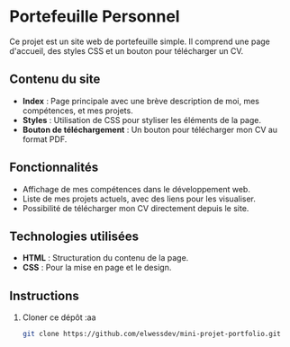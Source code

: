 # Portefeuille Personnel
Ce projet est un site web de portefeuille simple.
Il comprend une page d'accueil, des styles CSS et un bouton pour télécharger un CV.

## Contenu du site
- **Index** : Page principale avec une brève description de moi, mes compétences, et mes projets.
- **Styles** : Utilisation de CSS pour styliser les éléments de la page.
- **Bouton de téléchargement** : Un bouton pour télécharger mon CV au format PDF.

## Fonctionnalités
- Affichage de mes compétences dans le développement web.
- Liste de mes projets actuels, avec des liens pour les visualiser.
- Possibilité de télécharger mon CV directement depuis le site.

## Technologies utilisées
- **HTML** : Structuration du contenu de la page.
- **CSS** : Pour la mise en page et le design.
  
## Instructions
1. Cloner ce dépôt :aa
   ```bash
   git clone https://github.com/elwessdev/mini-projet-portfolio.git
